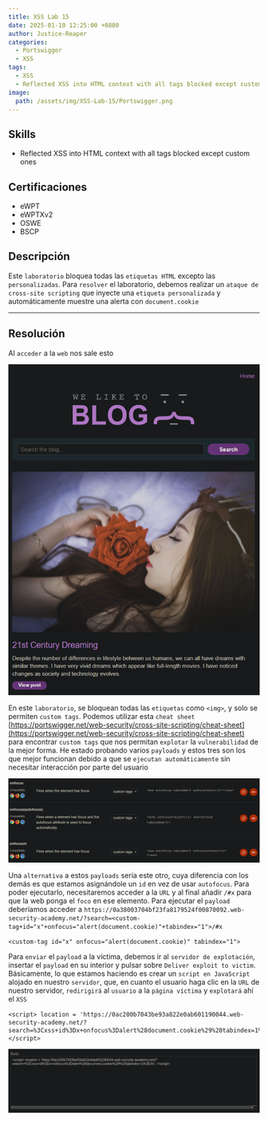 ```yaml
---
title: XSS Lab 15
date: 2025-01-10 12:25:00 +0800
author: Justice-Reaper
categories:
  - Portswigger
  - XSS
tags:
  - XSS
  - Reflected XSS into HTML context with all tags blocked except custom ones
image:
  path: /assets/img/XSS-Lab-15/Portswigger.png
---
```


## Skills

- Reflected XSS into HTML context with all tags blocked except custom ones

## Certificaciones

- eWPT
- eWPTXv2
- OSWE
- BSCP
  
## Descripción

Este `laboratorio` bloquea todas las `etiquetas HTML` excepto las `personalizadas`. Para `resolver` el laboratorio, debemos realizar un `ataque de cross-site scripting` que inyecte una `etiqueta personalizada` y automáticamente muestre una alerta con `document.cookie`

---
## Resolución

Al `acceder` a la `web` nos sale esto

![](/assets/img/XSS-Lab-15/image_1.png)

En este `laboratorio`, se bloquean todas las `etiquetas` como `<img>`, y solo se permiten `custom tags`. Podemos utilizar esta `cheat sheet` [https://portswigger.net/web-security/cross-site-scripting/cheat-sheet](https://portswigger.net/web-security/cross-site-scripting/cheat-sheet) para encontrar `custom tags` que nos permitan `explotar` la `vulnerabilidad` de la mejor forma. He estado probando varios `payloads` y estos tres son los que mejor funcionan debido a que se `ejecutan automáticamente` sin necesitar interacción por parte del usuario

![](/assets/img/XSS-Lab-15/image_2.png)

Una `alternativa` a estos `payloads` sería este otro, cuya diferencia con los demás es que estamos asignándole un `id` en vez de usar `autofocus`. Para poder ejecutarlo, necesitaremos acceder a la `URL` y al final añadir `/#x` para que la web ponga el `foco` en ese elemento. Para ejecutar el `payload` deberíamos acceder a `https://0a38003704bf23fa8179524f00870092.web-security-academy.net/?search=<custom-tag+id="x"+onfocus="alert(document.cookie)"+tabindex="1">/#x`

```
<custom-tag id="x" onfocus="alert(document.cookie)" tabindex="1">
```

Para `enviar` el `payload` a la víctima, debemos ir al `servidor de explotación`, insertar el `payload` en su interior y pulsar sobre `Deliver exploit to victim`. Básicamente, lo que estamos haciendo es crear un `script en JavaScript` alojado en nuestro `servidor`, que, en cuanto el usuario haga clic en la `URL` de nuestro servidor, `redirigirá` al `usuario` a la `página víctima` y `explotará` ahí el `XSS`

```
<script> location = 'https://0ac200b7043be93a822e0ab601190044.web-security-academy.net/?search=%3Cxss+id%3Dx+onfocus%3Dalert%28document.cookie%29%20tabindex=1%3E#x'; </script>
```

![](/assets/img/XSS-Lab-15/image_3.png)
